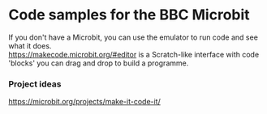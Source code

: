 # Code samples for the BBC Microbit
If you don't have a Microbit, you can use the emulator to run code and see what it does.  
https://makecode.microbit.org/#editor is a Scratch-like interface with code 'blocks' you can drag and drop to build a programme.  
### Project ideas
https://microbit.org/projects/make-it-code-it/
